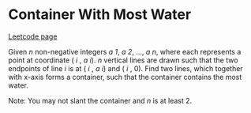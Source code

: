 # Container With Most Water
[Leetcode page](https://leetcode.com/problems/container-with-most-water/description)

Given _n_ non-negative integers _a 1_, _a 2_, ..., _a n_, where each
represents a point at coordinate ( _i_ , _a i_). _n_ vertical lines are drawn
such that the two endpoints of line _i_ is at ( _i_ , _a i_) and ( _i_ , 0).
Find two lines, which together with x-axis forms a container, such that the
container contains the most water.

Note: You may not slant the container and _n_ is at least 2.

